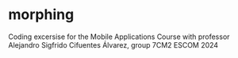 # morphing
Coding excersise for the Mobile Applications Course with professor Alejandro Sigfrido Cifuentes Álvarez, group 7CM2 ESCOM 2024
